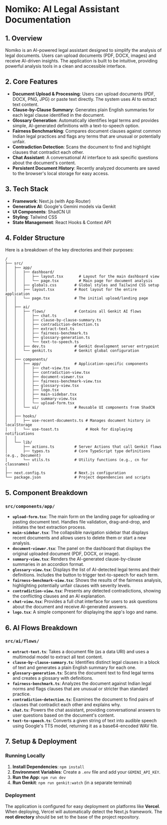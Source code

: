 # Nomiko: AI Legal Assistant Documentation

## 1. Overview

Nomiko is an AI-powered legal assistant designed to simplify the analysis of legal documents. Users can upload documents (PDF, DOCX, images) and receive AI-driven insights. The application is built to be intuitive, providing powerful analysis tools in a clean and accessible interface.

## 2. Core Features

- **Document Upload & Processing**: Users can upload documents (PDF, DOCX, PNG, JPG) or paste text directly. The system uses AI to extract text content.
- **Clause-by-Clause Summary**: Generates plain English summaries for each legal clause identified in the document.
- **Glossary Generation**: Automatically identifies legal terms and provides simple, AI-generated definitions with a text-to-speech option.
- **Fairness Benchmarking**: Compares document clauses against common Indian legal practices and flags any terms that are unusual or potentially unfair.
- **Contradiction Detection**: Scans the document to find and highlight clauses that contradict each other.
- **Chat Assistant**: A conversational AI interface to ask specific questions about the document's content.
- **Persistent Document History**: Recently analyzed documents are saved to the browser's local storage for easy access.

## 3. Tech Stack

- **Framework**: Next.js (with App Router)
- **Generative AI**: Google's Gemini models via Genkit
- **UI Components**: ShadCN UI
- **Styling**: Tailwind CSS
- **State Management**: React Hooks & Context API

## 4. Folder Structure

Here is a breakdown of the key directories and their purposes:

```
/
├── src/
│   ├── app/
│   │   ├── dashboard/
│   │   │   ├── layout.tsx       # Layout for the main dashboard view
│   │   │   └── page.tsx         # Main page for document analysis
│   │   ├── globals.css        # Global styles and Tailwind CSS setup
│   │   ├── layout.tsx         # Root layout for the entire application
│   │   └── page.tsx           # The initial upload/landing page
│   │
│   ├── ai/
│   │   ├── flows/             # Contains all Genkit AI flows
│   │   │   ├── chat.ts
│   │   │   ├── clause-by-clause-summary.ts
│   │   │   ├── contradiction-detection.ts
│   │   │   ├── extract-text.ts
│   │   │   ├── fairness-benchmark.ts
│   │   │   ├── glossary-generation.ts
│   │   │   └── text-to-speech.ts
│   │   ├── dev.ts             # Genkit development server entrypoint
│   │   └── genkit.ts          # Genkit global configuration
│   │
│   ├── components/
│   │   ├── app/               # Application-specific components
│   │   │   ├── chat-view.tsx
│   │   │   ├── contradiction-view.tsx
│   │   │   ├── document-viewer.tsx
│   │   │   ├── fairness-benchmark-view.tsx
│   │   │   ├── glossary-view.tsx
│   │   │   ├── logo.tsx
│   │   │   ├── main-sidebar.tsx
│   │   │   ├── summary-view.tsx
│   │   │   └── upload-form.tsx
│   │   └── ui/                # Reusable UI components from ShadCN
│   │
│   ├── hooks/
│   │   ├── use-recent-documents.ts # Manages document history in localStorage
│   │   └── use-toast.ts            # Hook for displaying notifications
│   │
│   └── lib/
│       ├── actions.ts         # Server Actions that call Genkit flows
│       ├── types.ts           # Core TypeScript type definitions (e.g., Document)
│       └── utils.ts           # Utility functions (e.g., cn for classnames)
│
├── next.config.ts             # Next.js configuration
└── package.json               # Project dependencies and scripts
```

## 5. Component Breakdown

### `src/components/app/`

- **`upload-form.tsx`**: The main form on the landing page for uploading or pasting document text. Handles file validation, drag-and-drop, and initiates the text extraction process.
- **`main-sidebar.tsx`**: The collapsible navigation sidebar that displays recent documents and allows users to delete them or start a new analysis.
- **`document-viewer.tsx`**: The panel on the dashboard that displays the original uploaded document (PDF, DOCX, or image).
- **`summary-view.tsx`**: Renders the AI-generated clause-by-clause summaries in an accordion format.
- **`glossary-view.tsx`**: Displays the list of AI-detected legal terms and their definitions. Includes the button to trigger text-to-speech for each term.
- **`fairness-benchmark-view.tsx`**: Shows the results of the fairness analysis, highlighting potentially unfair clauses with severity levels.
- **`contradiction-view.tsx`**: Presents any detected contradictions, showing the conflicting clauses and an AI explanation.
- **`chat-view.tsx`**: Provides a full chat interface for users to ask questions about the document and receive AI-generated answers.
- **`logo.tsx`**: A simple component for displaying the app's logo and name.

## 6. AI Flows Breakdown

### `src/ai/flows/`

- **`extract-text.ts`**: Takes a document file (as a data URI) and uses a multimodal model to extract all text content.
- **`clause-by-clause-summary.ts`**: Identifies distinct legal clauses in a block of text and generates a plain English summary for each one.
- **`glossary-generation.ts`**: Scans the document text to find legal terms and creates a glossary with definitions.
- **`fairness-benchmark.ts`**: Analyzes the document against Indian legal norms and flags clauses that are unusual or stricter than standard practice.
- **`contradiction-detection.ts`**: Examines the document to find pairs of clauses that contradict each other and explains why.
- **`chat.ts`**: Powers the chat assistant, providing conversational answers to user questions based on the document's content.
- **`text-to-speech.ts`**: Converts a given string of text into audible speech using Google's TTS model, returning it as a base64-encoded WAV file.

## 7. Setup & Deployment

### Running Locally

1.  **Install Dependencies**: `npm install`
2.  **Environment Variables**: Create a `.env` file and add your `GEMINI_API_KEY`.
3.  **Run the App**: `npm run dev`
4.  **Run Genkit**: `npm run genkit:watch` (in a separate terminal)

### Deployment

The application is configured for easy deployment on platforms like **Vercel**. When deploying, Vercel will automatically detect the Next.js framework. The **root directory** should be set to the base of the project repository.
